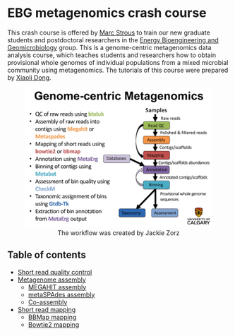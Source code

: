# EBG metagenomics crash course
This crash course is offered by [Marc Strous](https://www.ucalgary.ca/labs/ebg/people/marc-strous) to train our new graduate students and postdoctoral researchers in the [Energy Bioengineering and Geomicrobiology](https://www.ucalgary.ca/labs/ebg) group. This is a genome-centric metagenomics data analysis course, which teaches students and researchers how to obtain provisional whole genomes of individual populations from a mixed microbial community using metagenomics. The tutorials of this course were prepared by [Xiaoli Dong](https://www.ucalgary.ca/labs/ebg/people/xiaoli-dong).  
<p align="center"><figure align="center"><img src="images/metagenomics_overview.jpg" title="Genome-centric metagenomics data analysis workflow" width=500 ><figcaption>The workflow was created by Jackie Zorz</figcaption></figure></p>

## Table of contents
* [Short read quality control](https://github.com/xiaoli-dong/metagenomics_crash_course/tree/master/qc)  
* [Metagenome assembly](https://github.com/xiaoli-dong/metagenomics_crash_course/tree/master/assembly)  
   * [MEGAHIT assembly](https://github.com/xiaoli-dong/metagenomics_crash_course/tree/master/assembly#assembly-of-qc-reads-with-megahit)  
   * [metaSPAdes assembly](https://github.com/xiaoli-dong/metagenomics_crash_course/tree/master/assembly#assembly-of-qc-reads-with-metaspades)  
   * [Co-assembly](https://github.com/xiaoli-dong/metagenomics_crash_course/tree/master/assembly#co-assembly)  
* [Short read mapping](https://github.com/xiaoli-dong/metagenomics_crash_course/tree/master/mapping)  
  * [BBMap mapping](https://github.com/xiaoli-dong/metagenomics_crash_course/tree/master/mapping#short-reads-mapping-using-bbmap)  
  * [Bowtie2 mapping](https://github.com/xiaoli-dong/metagenomics_crash_course/tree/master/mapping#short-reads-mapping-using-bowtie2)
   
